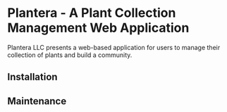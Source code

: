 # Plantera - A Plant Collection Management Web Application

Plantera LLC presents a web-based application for users to manage their collection of plants and build a community.

## Installation



## Maintenance

